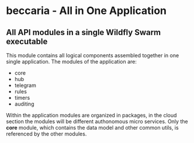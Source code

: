 # beccaria - All in One Application
## All API modules in a single Wildfly Swarm executable
This module contains all logical components assembled together in one single application.
The modules of the application are:
- core
- hub
- telegram
- rules
- timers
- auditing

Within the application modules are organized in packages, in the cloud section the modules will be different authonomous micro services.
Only the **core** module, which contains the data model and other common utils, is referenced by the other modules.

